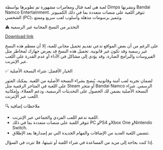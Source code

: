 لعبة  هي لعبة قتال ومغامرات مشهورة تم تطويرها بواسطة Dimps ونشرتها Bandai Namco Entertainment. تتوفر اللعبة على منصات متعددة بما في ذلك الكمبيوتر الشخصي (PC)، وتتميز برسومات مذهلة وأسلوب لعب سريع وممتع.

⚠️ التحذير من النسخ المجانية غير الرسمية

[Download link]( https://igetintopc.info/download-latest-software-setup/)



على الرغم من أن بعض المواقع تدعي تقديم تحميل مجاني للعبة، إلا أن معظم هذه النسخ غير رسمية وقد تكون غير قانونية. تحميل هذه النسخ قد يعرض جهازك لمخاطر مثل الفيروسات والبرامج الضارة، وقد يؤدي إلى مشاكل في الأداء أو عدم القدرة على اللعب عبر الإنترنت.

 ✅ الخيار الأفضل: شراء النسخة الأصلية

لضمان تجربة لعب آمنة وقانونية، يُنصح بشراء النسخة الأصلية من اللعبة. يمكنك العثور على اللعبة في المتاجر الرقمية مثل Steam أو متجر Bandai Namco الرسمي. شراء النسخة الأصلية يضمن لك الحصول على التحديثات الرسمية، ودعم العملاء، وإمكانية اللعب عبر الإنترنت.

🔍 ملاحظات إضافية

* اللعبة تدعم اللعب الفردي والجماعي عبر الإنترنت.
* تتوفر اللعبة على منصات متعددة بما في ذلك PC وPS4 وXbox One وNintendo Switch.
* تتضمن اللعبة العديد من الإضافات والمهام الجديدة التي تم إصدارها بعد الإطلاق.

إذا كنت بحاجة إلى مزيد من المساعدة في شراء اللعبة أو تثبيتها، فلا تتردد في السؤال.


